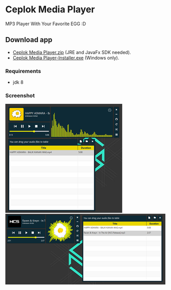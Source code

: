 # Ceplok Media Player
 MP3 Player With Your Favorite EGG :D

## Download app
  - [Ceplok Media Player.zip](https://github.com/rizalmf/Ceplok-Player/raw/filerepo/out/Ceplok%20Media%20Player(JRE%20Needed).zip) (JRE and JavaFx SDK needed).
  - [Ceplok Media Player-Installer.exe](https://github.com/rizalmf/Ceplok-Player/raw/filerepo/out/Ceplok%20Media%20Player-Installer.exe) (Windows only).

### **Requirements**
- jdk 8

### Screenshot
![1](1.PNG)
![2](2.PNG)
